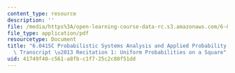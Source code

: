 ```yaml
---
content_type: resource
description: ''
file: /media/https%3A/open-learning-course-data-rc.s3.amazonaws.com/6-041sc-probabilistic-systems-analysis-and-applied-probability-fall-2013/41749f40c561a8fbc1f725c2c80f51dd_MIT6_041SCF13_Uniform_Probabilities_on_a_Square_300k.pdf
file_type: application/pdf
resourcetype: Document
title: "6.041SC Probabilistic Systems Analysis and Applied Probability, Fall 2013\
  \ Transcript \u2013 Recitation 1: Uniform Probabilities on a Square"
uid: 41749f40-c561-a8fb-c1f7-25c2c80f51dd
---
```

